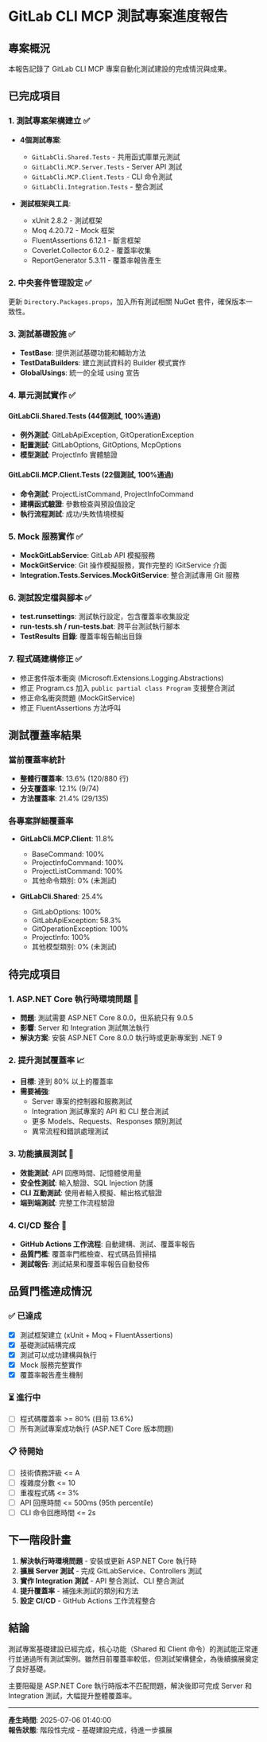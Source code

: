# GitLab CLI MCP 測試專案進度報告

## 專案概況

本報告記錄了 GitLab CLI MCP 專案自動化測試建設的完成情況與成果。

## 已完成項目

### 1. 測試專案架構建立 ✅

- **4個測試專案**:
  - `GitLabCli.Shared.Tests` - 共用函式庫單元測試
  - `GitLabCli.MCP.Server.Tests` - Server API 測試
  - `GitLabCli.MCP.Client.Tests` - CLI 命令測試  
  - `GitLabCli.Integration.Tests` - 整合測試

- **測試框架與工具**:
  - xUnit 2.8.2 - 測試框架
  - Moq 4.20.72 - Mock 框架
  - FluentAssertions 6.12.1 - 斷言框架
  - Coverlet.Collector 6.0.2 - 覆蓋率收集
  - ReportGenerator 5.3.11 - 覆蓋率報告產生

### 2. 中央套件管理設定 ✅

更新 `Directory.Packages.props`，加入所有測試相關 NuGet 套件，確保版本一致性。

### 3. 測試基礎設施 ✅

- **TestBase**: 提供測試基礎功能和輔助方法
- **TestDataBuilders**: 建立測試資料的 Builder 模式實作
- **GlobalUsings**: 統一的全域 using 宣告

### 4. 單元測試實作 ✅

#### GitLabCli.Shared.Tests (44個測試, 100%通過)
- **例外測試**: GitLabApiException, GitOperationException
- **配置測試**: GitLabOptions, GitOptions, McpOptions  
- **模型測試**: ProjectInfo 實體驗證

#### GitLabCli.MCP.Client.Tests (22個測試, 100%通過)
- **命令測試**: ProjectListCommand, ProjectInfoCommand
- **建構函式驗證**: 參數檢查與預設值設定
- **執行流程測試**: 成功/失敗情境模擬

### 5. Mock 服務實作 ✅

- **MockGitLabService**: GitLab API 模擬服務
- **MockGitService**: Git 操作模擬服務，實作完整的 IGitService 介面
- **Integration.Tests.Services.MockGitService**: 整合測試專用 Git 服務

### 6. 測試設定檔與腳本 ✅

- **test.runsettings**: 測試執行設定，包含覆蓋率收集設定
- **run-tests.sh / run-tests.bat**: 跨平台測試執行腳本
- **TestResults 目錄**: 覆蓋率報告輸出目錄

### 7. 程式碼建構修正 ✅

- 修正套件版本衝突 (Microsoft.Extensions.Logging.Abstractions)
- 修正 Program.cs 加入 `public partial class Program` 支援整合測試
- 修正命名衝突問題 (MockGitService)
- 修正 FluentAssertions 方法呼叫

## 測試覆蓋率結果

### 當前覆蓋率統計
- **整體行覆蓋率**: 13.6% (120/880 行)
- **分支覆蓋率**: 12.1% (9/74)  
- **方法覆蓋率**: 21.4% (29/135)

### 各專案詳細覆蓋率
- **GitLabCli.MCP.Client**: 11.8%
  - BaseCommand: 100%
  - ProjectInfoCommand: 100%  
  - ProjectListCommand: 100%
  - 其他命令類別: 0% (未測試)

- **GitLabCli.Shared**: 25.4%
  - GitLabOptions: 100%
  - GitLabApiException: 58.3%
  - GitOperationException: 100%
  - ProjectInfo: 100%
  - 其他模型類別: 0% (未測試)

## 待完成項目

### 1. ASP.NET Core 執行時環境問題 🔧
- **問題**: 測試需要 ASP.NET Core 8.0.0，但系統只有 9.0.5
- **影響**: Server 和 Integration 測試無法執行
- **解決方案**: 安裝 ASP.NET Core 8.0.0 執行時或更新專案到 .NET 9

### 2. 提升測試覆蓋率 📈
- **目標**: 達到 80% 以上的覆蓋率
- **需要補強**:
  - Server 專案的控制器和服務測試
  - Integration 測試專案的 API 和 CLI 整合測試
  - 更多 Models、Requests、Responses 類別測試
  - 異常流程和錯誤處理測試

### 3. 功能擴展測試 🔧
- **效能測試**: API 回應時間、記憶體使用量
- **安全性測試**: 輸入驗證、SQL Injection 防護
- **CLI 互動測試**: 使用者輸入模擬、輸出格式驗證
- **端到端測試**: 完整工作流程驗證

### 4. CI/CD 整合 🔧
- **GitHub Actions 工作流程**: 自動建構、測試、覆蓋率報告
- **品質門檻**: 覆蓋率門檻檢查、程式碼品質掃描
- **測試報告**: 測試結果和覆蓋率報告自動發佈

## 品質門檻達成情況

### ✅ 已達成
- [x] 測試框架建立 (xUnit + Moq + FluentAssertions)
- [x] 基礎測試結構完成
- [x] 測試可以成功建構與執行
- [x] Mock 服務完整實作
- [x] 覆蓋率報告產生機制

### ⏳ 進行中
- [ ] 程式碼覆蓋率 >= 80% (目前 13.6%)
- [ ] 所有測試專案成功執行 (ASP.NET Core 版本問題)

### 📋 待開始
- [ ] 技術債務評級 <= A
- [ ] 複雜度分數 <= 10  
- [ ] 重複程式碼 <= 3%
- [ ] API 回應時間 <= 500ms (95th percentile)
- [ ] CLI 命令回應時間 <= 2s

## 下一階段計畫

1. **解決執行時環境問題** - 安裝或更新 ASP.NET Core 執行時
2. **擴展 Server 測試** - 完成 GitLabService、Controllers 測試
3. **實作 Integration 測試** - API 整合測試、CLI 整合測試
4. **提升覆蓋率** - 補強未測試的類別和方法
5. **設定 CI/CD** - GitHub Actions 工作流程整合

## 結論

測試專案基礎建設已經完成，核心功能（Shared 和 Client 命令）的測試能正常運行並通過所有測試案例。雖然目前覆蓋率較低，但測試架構健全，為後續擴展奠定了良好基礎。

主要阻礙是 ASP.NET Core 執行時版本不匹配問題，解決後即可完成 Server 和 Integration 測試，大幅提升整體覆蓋率。

---

**產生時間**: 2025-07-06 01:40:00  
**報告狀態**: 階段性完成 - 基礎建設完成，待進一步擴展
